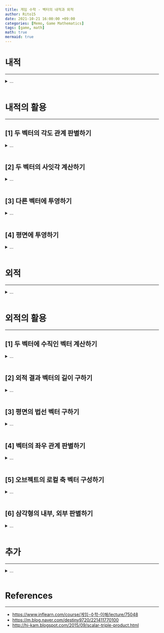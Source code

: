 ```yaml
---
title: 게임 수학 - 벡터의 내적과 외적
author: Rito15
date: 2021-10-21 16:00:00 +09:00
categories: [Memo, Game Mathematics]
tags: [game, math]
math: true
mermaid: true
---
```


# 내적
---

<details>
<summary markdown="span"> 
...
</summary>

## **특징**

- 내적은 벡터의 차원에 관계 없이, 동일한 차원의 벡터끼리 가능하다.
- 내적의 결과는 스칼라 값이다.
- 벡터 `A`, `B`의 내적은 `A`를 `B`에(또는 `B`를 `A`에) 투영시킨 후 두 벡터의 길이를 곱한 것과 같다.
- 내적은 교환 법칙, 결합 법칙이 성립한다.

<br>

## **주어진 벡터**

$$
\begin{flalign*}
\quad A = (a_{x} \, , \,\, a_{y} \, , \,\, a_{z}) &&
\end{flalign*}
$$

$$
\begin{flalign*}
\quad B = (b_{x} \, , \,\, b_{y} \, , \,\, b_{z}) &&
\end{flalign*}
$$

<br>

## **내적 연산**

$$
\begin{flalign*}
\quad 

A \cdot B = a_{x} \cdot b_{x} + a_{y} \cdot b_{y} + a_{z} \cdot b_{z} &&

\end{flalign*}
$$

$$
\begin{flalign*}
\quad \,\,

A \cdot B = |A| |B| cos\theta &&

\end{flalign*}
$$

</details>

<br>

# 내적의 활용
---

## **[1] 두 벡터의 각도 관계 판별하기**

<details>
<summary markdown="span"> 
...
</summary>

![image](https://user-images.githubusercontent.com/42164422/138238610-5f0f3724-cfe7-4c26-919f-939d713f077f.png)

- 두 벡터의 내적 결과가 0보다 크면 두 벡터가 이루는 각도는 예각이다.
- 두 벡터의 내적 결과가 0이면 두 벡터가 이루는 각도는 직각이다.
- 두 벡터의 내적 결과가 0보다 작으면 두 벡터가 이루는 각도는 둔각이다.

</details>

<br>

## **[2] 두 벡터의 사잇각 계산하기**

<details>
<summary markdown="span"> 
...
</summary>

![image](https://user-images.githubusercontent.com/42164422/138241116-d813c357-3308-4040-bdbd-ae87dc764a56.png)

$$
\begin{flalign*}
\quad

A \cdot B = |A| |B| cos\theta &&

\end{flalign*}
$$

$$
\begin{flalign*}
\quad

\therefore \theta = cos^{-1}(\frac{A \cdot B}{|A| |B|}) &&

\end{flalign*}
$$

</details>

<br>

## **[3] 다른 벡터에 투영하기**

<details>
<summary markdown="span"> 
...
</summary>

![image](https://user-images.githubusercontent.com/42164422/138245529-e56ad926-06ab-4d75-b90e-12ef30bd72cd.png)

<!--
\begin{matrix}
A' &=& |A| cos\theta \, \cdot \, \frac{B}{|B|} \\
   &=& |A||B| cos\theta \, \cdot \, \frac{B}{|B|^{2}} \\
   &=& \frac{A \cdot\ B}{|B|^{2}} B
\end{matrix}
-->

<!-- 중앙 정렬 시 사용

$$
A' = |A| cos\theta \, \cdot \, \frac{B}{|B|}
$$

$$
\qquad \, \, \,
= |A||B| cos\theta \, \cdot \, \frac{B}{|B|^{2}}
$$

$$
\!\!\!\!\!\!\!
= \frac{A \cdot\ B}{|B|^{2}} B
$$

-->

$$
\begin{flalign*}

A' = |A| cos\theta \, \cdot \, \frac{B}{|B|} &&

\end{flalign*}
$$

$$
\begin{flalign*}
\quad

= |A||B| cos\theta \, \cdot \, \frac{B}{|B|^{2}} &&

\end{flalign*}
$$

$$
\begin{flalign*}
\quad

= \frac{A \cdot\ B}{|B|^{2}} B &&

\end{flalign*}
$$

<br>


$$
\begin{flalign*}
|B|가 \, 1인 \, 경우, &&
\end{flalign*}
$$

$$
\begin{flalign*}
\quad
A' = (A \cdot B) \, B &&
\end{flalign*}
$$

</details>

<br>

## **[4] 평면에 투영하기**

<details>
<summary markdown="span"> 
...
</summary>

![image](https://user-images.githubusercontent.com/42164422/138283878-82e1113f-f751-4367-9894-61f4f3e57a8a.png)

> **V** : 벡터 <br>
> **N** : 평면의 법선 벡터(크기 1) <br>
> **V'** : 법선 벡터(N)에 투영된 V 벡터<br>
> **P** : 평면에 투영된 V 벡터

<br>

벡터 `V`를 법선 벡터 `N`에 투영한다.

![image](https://user-images.githubusercontent.com/42164422/138284258-aca2c368-5311-4368-9792-e544885107c0.png)

$$
\begin{flalign*}
\qquad
V' = (V \cdot N) \, N &&
\end{flalign*}
$$

<br>

벡터 `V`에서 `V'`을 뺀다.

![image](https://user-images.githubusercontent.com/42164422/138285970-36b1933d-4519-4cba-a4e3-4983262a6a43.png)

$$
\begin{flalign*}
\qquad
P = V - V' &&
\end{flalign*}
$$

<br>

하나의 식으로 정리하면 다음과 같다.

$$
\begin{flalign*}
\qquad
P = V - (V \cdot N) \, N &&
\end{flalign*}
$$

</details>

<br>



# 외적
---

<details>
<summary markdown="span"> 
...
</summary>

## **특징**

- 벡터의 외적은 3차원 벡터끼리만 가능하다.
- 외적의 결과는 벡터 값이다.
- 두 벡터를 외적한 결과는 두 벡터 모두에 수직인 벡터와 같다.
- 외적은 교환 법칙, 결합 법칙이 성립하지 않는다.
- 좌표계 종류(왼손, 오른손)에 따라 외적 결과 벡터의 방향이 달라진다.

<br>

## **주어진 벡터**

$$
\begin{flalign*}
\quad A = (a_{x} \, , \,\, a_{y} \, , \,\, a_{z}) &&
\end{flalign*}
$$

$$
\begin{flalign*}
\quad B = (b_{x} \, , \,\, b_{y} \, , \,\, b_{z}) &&
\end{flalign*}
$$

<br>

## **외적 연산**

$$
\begin{flalign*}

\quad A \times B = 
\begin{vmatrix} 
i & j & k \\ 
a_{x} & a_{y} & a_{z} \\ 
b_{x} & b_{y} & b_{z} 
\end{vmatrix} \\ &&

\end{flalign*}
$$

$$
\begin{flalign*}

\qquad \qquad = 
i \begin{vmatrix} a_{y} & a_{z} \\ b_{y} & b_{z} \end{vmatrix} -
j \begin{vmatrix} a_{x} & a_{z} \\ b_{x} & b_{z} \end{vmatrix} +
k \begin{vmatrix} a_{x} & a_{y} \\ b_{x} & b_{y} \end{vmatrix} \\ &&

\end{flalign*}
$$

$$
\begin{flalign*}

\qquad \quad = 
(a_{y} \cdot b_{z} - a_{z} \cdot b_{y} \, , \, \, 
a_{z} \cdot b_{x} - a_{x} \cdot b_{z} \, , \, \, 
a_{y} \cdot b_{z} - a_{z} \cdot b_{y})&&

\end{flalign*}
$$

</details>

<br>

# 외적의 활용
---

## **[1] 두 벡터에 수직인 벡터 계산하기**

<details>
<summary markdown="span"> 
...
</summary>

![image](https://user-images.githubusercontent.com/42164422/138288300-ee4cbdc2-33f4-4225-8bc8-bcf446b0c0a2.png)

두 벡터의 외적 결과는 두 벡터 모두에 수직인 벡터이며,

순서를 바꾸어 연산할 경우 반대 방향으로 수직인 벡터를 얻을 수 있다.

$$
\begin{flalign*}
\quad 

A \times B = -B \times A &&

\end{flalign*}
$$

</details>

<br>



## **[2] 외적 결과 벡터의 길이 구하기**

<details>
<summary markdown="span"> 
...
</summary>

<br>

두 벡터 `A`, `B`를 외적한 벡터의 길이는 다음과 같이 계산할 수 있다.

$$
\begin{flalign*}
\quad 

|A×B| = |A| |B| sin\theta &&

\end{flalign*}
$$

</details>

<br>



## **[3] 평면의 법선 벡터 구하기**

<details>
<summary markdown="span"> 
...
</summary>

![image](https://user-images.githubusercontent.com/42164422/138337569-f11de7de-21c4-4f60-ab85-f64b36dfbff7.png)

세 개의 점을 알고 있을 때,

![image](https://user-images.githubusercontent.com/42164422/138337999-895a557b-d0bb-4f1d-a3f5-16afcfeab724.png)

세 개의 점 중 두 개를 지나는 서로 다른 벡터를 외적하여 평면의 법선 벡터를 손쉽게 구할 수 있다.

</details>

<br>



## **[4] 벡터의 좌우 관계 판별하기**

<details>
<summary markdown="span"> 
...
</summary>

![image](https://user-images.githubusercontent.com/42164422/138336477-dc81ce46-7de3-4bb0-a10f-c0cdf1873352.png)

> **F** : 전방(Forward) 벡터 <br>
> **U** : 상단(Up) 벡터 <br>
> **V** : 좌우 관계를 판별할 벡터

<br>

$$
\begin{flalign*}
\quad 

k = (F \times V) \cdot U &&

\end{flalign*}
$$

- `k > 0`이면 벡터 `V`는 좌측을 향한다.
- `k = 0`이면 벡터 `V`는 중앙을 향한다. (`F`와 `U`가 이루는 평면에 포함된다.)
- `k < 0`이면 벡터 `V`는 우측을 향한다.

</details>

<br>



## **[5] 오브젝트의 로컬 축 벡터 구성하기**

<details>
<summary markdown="span"> 
...
</summary>

![image](https://user-images.githubusercontent.com/42164422/138340158-583e2d3a-306e-43c7-84e4-a37943bd9705.png)

> v : 정규화되지 않은 전방 벡터(주어진 벡터) <br>
> Y : 월드 Y 벡터(주어진 벡터) <br>

<br>

- `local Z` : `v` 벡터 정규화
- `local X` : **localZ × worldY**
- `local Y` : **localZ × localX**

</details>

<br>

## **[6] 삼각형의 내부, 외부 판별하기**

<details>
<summary markdown="span"> 
...
</summary>

![image](https://user-images.githubusercontent.com/42164422/138341888-48259671-d71b-4d8c-99e3-91570377476b.png)

벡터 `AB`, `BC`, `CA` 중 두 개의 벡터를 외적하여

점 `A`, `B`, `C`가 이루는 평면의 법선 벡터 `N`을 구한다.

<br>

위의 `[3]` 방법을 통해 판별하여,

점 `P`가 벡터 `AB`, `BC`, `CA`에 대해 각각 모두 좌측에 위치한 경우

점 `P`는 삼각형 `ABC`의 내부에 있다고 판단할 수 있다.

<br>

### **Note**

실제로 사용하기에는 성능이 매우 떨어지므로,

아핀 조합에 의한 방정식

$$
\begin{flalign*}
\quad 

P = aA + bB + (1 - a - b)C &&

\end{flalign*}
$$

에 대해

`a`, `b`, `a + b`가 모두 `[0, 1]` 범위 내에 있다면

점 `P`는 삼각형 내부에 있는 것으로 판정하는 방법을 사용한다.

</details>

<br>

# 추가
---

<details>
<summary markdown="span"> 
...
</summary>

<br>

## **[1] 벡터 삼중곱**
- 라그랑주 공식 또는 백캡 규칙(BAC-CAB rule) 이라고도 한다.
- 외적은 결합법칙이 성립하지 않으므로 `A×(B×C)`는 `(A×B)×C`와 다르다.

<br>

$$
\begin{flalign*}
\quad 

A \times (B \times C) \,\,\,\, = \, B(A \cdot C) - C(A \cdot B) &&

\end{flalign*}
$$


$$
\begin{flalign*}
\quad 

\begin{matrix}
(A \times B) \times C &=& -C \times (A \times B) \qquad\quad \\
                      &=& -A(B \cdot C) - B(A \cdot C)
\end{matrix} &&

\end{flalign*}
$$


<br>

## **[2] 스칼라 삼중곱**

![image](https://user-images.githubusercontent.com/42164422/138458190-1b87179b-658e-434d-9122-16543fd6afc0.png)

- 스칼라 삼중곱의 절댓값을 통해 위 평행 육면체의 부피를 구할 수 있다.

<br>

$$
\begin{flalign*}
\quad 

\begin{matrix}
V &=& ||B \times C|| \, ||A|| \, cos \phi \\
  &=& |A \cdot (B \times C)| \qquad
\end{matrix} &&

\end{flalign*}
$$

</details>

<br>

# References
---
- <https://www.inflearn.com/course/게임-수학-이해/lecture/75048>
- <https://m.blog.naver.com/destiny9720/221411770100>
- <http://hi-kam.blogspot.com/2015/09/scalar-triple-product.html>